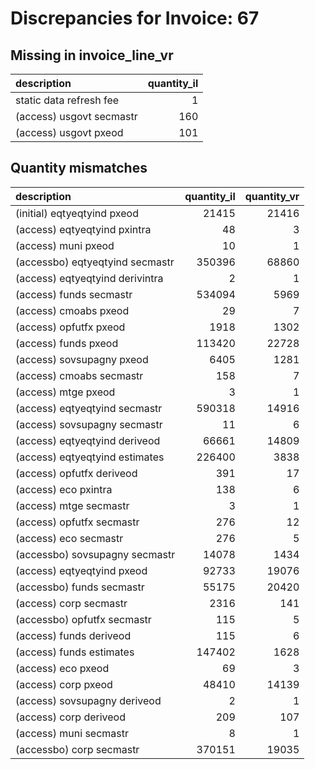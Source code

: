 # Discrepancies for Invoice: 67

## Missing in invoice_line_vr

| description              |   quantity_il |
|:-------------------------|--------------:|
| static data refresh fee  |             1 |
| (access) usgovt secmastr |           160 |
| (access) usgovt pxeod    |           101 |

## Quantity mismatches

| description                     |   quantity_il |   quantity_vr |
|:--------------------------------|--------------:|--------------:|
| (initial) eqtyeqtyind pxeod     |         21415 |         21416 |
| (access) eqtyeqtyind pxintra    |            48 |             3 |
| (access) muni pxeod             |            10 |             1 |
| (accessbo) eqtyeqtyind secmastr |        350396 |         68860 |
| (access) eqtyeqtyind derivintra |             2 |             1 |
| (access) funds secmastr         |        534094 |          5969 |
| (access) cmoabs pxeod           |            29 |             7 |
| (access) opfutfx pxeod          |          1918 |          1302 |
| (access) funds pxeod            |        113420 |         22728 |
| (access) sovsupagny pxeod       |          6405 |          1281 |
| (access) cmoabs secmastr        |           158 |             7 |
| (access) mtge pxeod             |             3 |             1 |
| (access) eqtyeqtyind secmastr   |        590318 |         14916 |
| (access) sovsupagny secmastr    |            11 |             6 |
| (access) eqtyeqtyind deriveod   |         66661 |         14809 |
| (access) eqtyeqtyind estimates  |        226400 |          3838 |
| (access) opfutfx deriveod       |           391 |            17 |
| (access) eco pxintra            |           138 |             6 |
| (access) mtge secmastr          |             3 |             1 |
| (access) opfutfx secmastr       |           276 |            12 |
| (access) eco secmastr           |           276 |             5 |
| (accessbo) sovsupagny secmastr  |         14078 |          1434 |
| (access) eqtyeqtyind pxeod      |         92733 |         19076 |
| (accessbo) funds secmastr       |         55175 |         20420 |
| (access) corp secmastr          |          2316 |           141 |
| (accessbo) opfutfx secmastr     |           115 |             5 |
| (access) funds deriveod         |           115 |             6 |
| (access) funds estimates        |        147402 |          1628 |
| (access) eco pxeod              |            69 |             3 |
| (access) corp pxeod             |         48410 |         14139 |
| (access) sovsupagny deriveod    |             2 |             1 |
| (access) corp deriveod          |           209 |           107 |
| (access) muni secmastr          |             8 |             1 |
| (accessbo) corp secmastr        |        370151 |         19035 |
